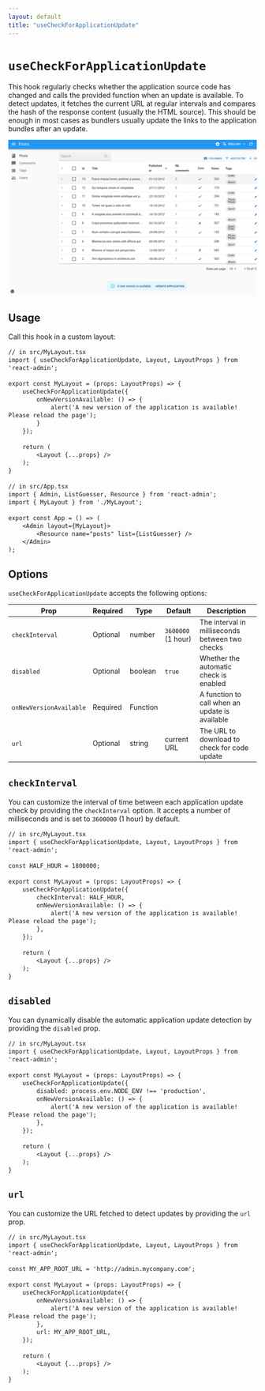 ```yaml
---
layout: default
title: "useCheckForApplicationUpdate"
---
```


# `useCheckForApplicationUpdate`

This hook regularly checks whether the application source code has changed and calls the provided function when an update is available. To detect updates, it fetches the current URL at regular intervals and compares the hash of the response content (usually the HTML source). This should be enough in most cases as bundlers usually update the links to the application bundles after an update. 

![CheckForApplicationUpdate](./img/CheckForApplicationUpdate.png)

## Usage

Call this hook in a custom layout:

```tsx
// in src/MyLayout.tsx
import { useCheckForApplicationUpdate, Layout, LayoutProps } from 'react-admin';

export const MyLayout = (props: LayoutProps) => {
    useCheckForApplicationUpdate({
        onNewVersionAvailable: () => {
            alert('A new version of the application is available! Please reload the page');
        }
    });

    return (
        <Layout {...props} />
    );
}

// in src/App.tsx
import { Admin, ListGuesser, Resource } from 'react-admin';
import { MyLayout } from './MyLayout';

export const App = () => (
    <Admin layout={MyLayout}>
        <Resource name="posts" list={ListGuesser} />
    </Admin>
);
```

## Options

`useCheckForApplicationUpdate` accepts the following options:

| Prop            | Required | Type     | Default            | Description                                                         |
| ------------------------ | -------- | -------- | ------------------ | ---------------------------------------------------------- |
| `checkInterval`          | Optional | number   | `3600000` (1 hour) | The interval in milliseconds between two checks            |
| `disabled`               | Optional | boolean  | `true`             | Whether the automatic check is enabled                     |
| `onNewVersionAvailable`  | Required | Function |                    | A function to call when an update is available             |
| `url`                    | Optional | string   | current URL        | The URL to download to check for code update               |

## `checkInterval`

You can customize the interval of time between each application update check by providing the `checkInterval` option. It accepts a number of milliseconds and is set to `3600000` (1 hour) by default.

```tsx
// in src/MyLayout.tsx
import { useCheckForApplicationUpdate, Layout, LayoutProps } from 'react-admin';

const HALF_HOUR = 1800000;

export const MyLayout = (props: LayoutProps) => {
    useCheckForApplicationUpdate({
        checkInterval: HALF_HOUR,
        onNewVersionAvailable: () => {
            alert('A new version of the application is available! Please reload the page');
        },
    });

    return (
        <Layout {...props} />
    );
}
```

## `disabled`

You can dynamically disable the automatic application update detection by providing the `disabled` prop.

```tsx
// in src/MyLayout.tsx
import { useCheckForApplicationUpdate, Layout, LayoutProps } from 'react-admin';

export const MyLayout = (props: LayoutProps) => {
    useCheckForApplicationUpdate({
        disabled: process.env.NODE_ENV !== 'production',
        onNewVersionAvailable: () => {
            alert('A new version of the application is available! Please reload the page');
        },
    });

    return (
        <Layout {...props} />
    );
}
```

## `url`

You can customize the URL fetched to detect updates by providing the `url` prop.

```tsx
// in src/MyLayout.tsx
import { useCheckForApplicationUpdate, Layout, LayoutProps } from 'react-admin';

const MY_APP_ROOT_URL = 'http://admin.mycompany.com';

export const MyLayout = (props: LayoutProps) => {
    useCheckForApplicationUpdate({
        onNewVersionAvailable: () => {
            alert('A new version of the application is available! Please reload the page');
        },
        url: MY_APP_ROOT_URL,
    });

    return (
        <Layout {...props} />
    );
}
```
